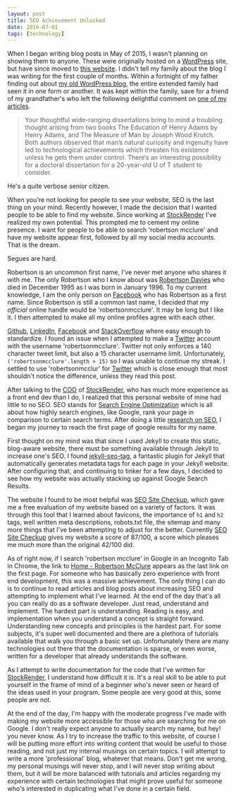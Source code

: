 ```yaml
---
layout: post
title: SEO Achievement Unlocked
date: 2016-07-01
tags: [technology]
---
```


When I began writing blog posts in May of 2015, I wasn't planning on showing them to anyone. These were originally hosted on a [WordPress](https://wordpress.org/) site, but have since moved to [this website](http://robertsonmcclure.ca). I didn't tell my family about the blog I was writing for the first couple of months. Within a fortnight of my father finding out about [my old WordPress blog](https://robertsonmcclure.wordpress.com/), the entire extended family had seen it in one form or another. It was kept within the family, save for a friend of my grandfather's who left the following delightful comment on [one of my articles](http://robertsonmcclure.ca/shut-up-and-listen).

> Your thoughtful wide-ranging dissertations bring to mind a troubling thought arising from two books The Education of Henry Adams by Henry Adams, and The Measure of Man by Joseph Wood Krutch. Both authors observed that man’s natural curiosity and ingenuity have led to technological achievements which threaten his existence unless he gets them under control.
> There’s an interesting possibility for a doctoral dissertation for a 20-year-old U of T student to consider.

He's a quite verbose senior citizen.

When you're not looking for people to see your website, SEO is the last thing on your mind. Recently however, I made the decision that I wanted people to be able to find my website. Since working at [StockRender](http://stockrender.com) I've realized my own potential. This prompted me to cement my online presence. I want for people to be able to search 'robertson mcclure' and have my website appear first, followed by all my social media accounts. That is the dream.

Segues are hard.

Robertson is an uncommon first name, I've never met anyone who shares it with me. The only Robertson who I know about was [Robertson Davies](https://en.wikipedia.org/wiki/Robertson_Davies) who died in December 1995 as I was born in January 1996. To my current knowledge, I am the only person on [Facebook](https://www.facebook.com/robertson.mcclure) who has Robertson as a first name. Since Robertson is still a common last name, I decided that my _official_ online handle would be 'robertsonmcclure'. It may be long but I like it. I then attempted to make all my online profiles agree with each other.

[Github](https://github.com/robertsonmcclure), [LinkedIn](https://www.linkedin.com/in/robertsonmcclure), [Facebook](https://www.facebook.com/robertson.mcclure) and [StackOverflow](http://stackoverflow.com/users/6358080/robertson-mcclure) where easy enough to standardize. I found an issue when I attempted to make a [Twitter](https://twitter.com/) account with the username 'robertsonmcclure'. Twitter not only enforces a 140 character tweet limit, but also a 15 character username limit. Unfortunately, `('robertsonmcclure'.length > 15)` so I was unable to continue my streak. I settled to use 'robertsonmcclur' for [Twitter](https://twitter.com/robertsonmcclur) which is close enough that most shouldn't notice the difference, unless they read this post.

After talking to the [COO](https://github.com/AlexDar) of [StockRender](http://stockrender.com), who has much more experience as a front end dev than I do, I realized that this personal website of mine had little to no SEO. SEO stands for [Search Engine Optimization](https://en.wikipedia.org/wiki/Search_engine_optimization) which is all about how highly search engines, like Google, rank your page in comparison to certain search terms. After doing a little [research on SEO](https://moz.com/beginners-guide-to-seo), I began my journey to reach the first page of google results for my name.

First thought on my mind was that since I used Jekyll to create this static, blog-aware website, there must be something available through Jekyll to increase one's SEO. I found [jekyll-seo-tag](https://github.com/jekyll/jekyll-seo-tag), a fantastic plugin for Jekyll that automatically generates metadata tags for each page in your Jekyll website. After configuring that, and continuing to tinker for a few days, I decided to see how my website was actually stacking up against Google Search Results.

The website I found to be most helpful was [SEO Site Checkup](http://seositecheckup.com/), which gave me a free evaluation of my website based on a variety of factors. It was through this tool that I learned about favicons, the importance of `h1` and `h2` tags, well written meta descriptions, robots.txt file, the sitemap and many more things that I've been attempting to adjust for the better. Currently [SEO Site Checkup](http://seositecheckup.com/) gives my website a score of 87/100, a score which pleases me much more than the original 42/100 did.

As of right now, if I search 'robertson mcclure' in Google in an Incognito Tab in Chrome, the link to [Home - Robertson McClure](http://robertsonmcclure.ca) appears as the last link on the first page. For someone who has basically zero experience with front end development, this was a massive achievement. The only thing I can do is to continue to read articles and blog posts about increasing SEO and attempting to implement what I've learned. At the end of the day that's all you can really do as a software developer. Just read, understand and implement. The hardest part is understanding. Reading is easy, and implementation when you understand a concept is straight forward. Understanding new concepts and principles is the hardest part. For some subjects, it's super well documented and there are a plethora of tutorials available that walk you through a basic set up. Unfortunately there are many technologies out there that the documentation is sparse, or even worse, written for a developer that already understands the software.

As I attempt to write documentation for the code that I've written for [StockRender](http://stockrender.com), I understand how difficult it is. It's a real skill to be able to put yourself in the frame of mind of a beginner who's never seen or heard of the ideas used in your program. Some people are very good at this, some people are not.

At the end of the day, I'm happy with the moderate progress I've made with making my website more accessible for those who are searching for me on Google. I don't really expect anyone to actually search my name, but hey! you never know. As I try to increase the traffic to this website, of course I will be putting more effort into writing content that would be useful to those reading, and not just my internal musings on certain topics. I will attempt to write a more 'professional' blog, whatever that means. Don't get me wrong, my personal musings will never stop, and I will never stop writing about them, but it will be more balanced with tutorials and articles regarding my experience with certain technologies that might prove useful for someone who's interested in duplicating what I've done in a certain field.
